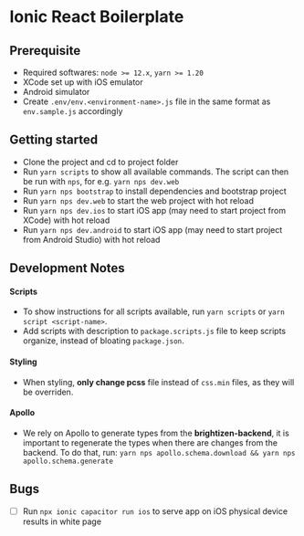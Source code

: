 # Ionic React Boilerplate

## Prerequisite

- Required softwares: `node >= 12.x`, `yarn >= 1.20`
- XCode set up with iOS emulator
- Android simulator
- Create `.env/env.<environment-name>.js` file in the same format as `env.sample.js` accordingly

## Getting started

- Clone the project and cd to project folder
- Run `yarn scripts` to show all available commands. The script can then be run with `nps`, for e.g. `yarn nps dev.web`
- Run `yarn nps bootstrap` to install dependencies and bootstrap project
- Run `yarn nps dev.web` to start the web project with hot reload
- Run `yarn nps dev.ios` to start iOS app (may need to start project from XCode) with hot reload
- Run `yarn nps dev.android` to start iOS app (may need to start project from Android Studio) with hot reload

## Development Notes

#### Scripts

- To show instructions for all scripts available, run `yarn scripts` or `yarn script <script-name>`.
- Add scripts with description to `package.scripts.js` file to keep scripts organize, instead of bloating `package.json`.

#### Styling

- When styling, **only change pcss** file instead of `css.min` files, as they will be overriden.

#### Apollo

- We rely on Apollo to generate types from the **brightizen-backend**, it is important to regenerate the types when there are changes from the backend. To do that, run: `yarn nps apollo.schema.download && yarn nps apollo.schema.generate`

## Bugs

- [ ] Run `npx ionic capacitor run ios` to serve app on iOS physical device results in white page
